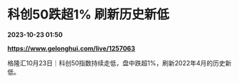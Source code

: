 # 科创50跌超1% 刷新历史新低

**2023-10-23 01:50**

**https://www.gelonghui.com/live/1257063**

格隆汇10月23日｜科创50指数持续走低，盘中跌超1%，刷新2022年4月的历史新低。